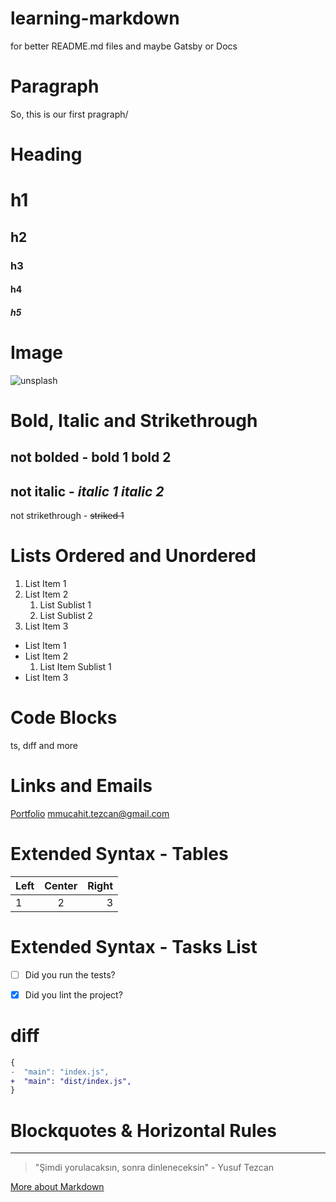 # learning-markdown
for better README.md files and maybe Gatsby or Docs

# Paragraph
So, this is our first pragraph/


# Heading
# h1
## h2
### h3
#### h4
##### h5


# Image
![unsplash](https://images.unsplash.com/photo-1581422521308-126e2f139ea7?ixid=MXwxMjA3fDB8MHxwaG90by1wYWdlfHx8fGVufDB8fHw%3D&ixlib=rb-1.2.1&auto=format&fit=crop&w=634&q=80)


# Bold, Italic and Strikethrough
not bolded - **bold 1** __bold 2__
---
not italic - _italic 1_ *italic 2*
---
not strikethrough - ~~striked 1~~


# Lists Ordered and Unordered
1. List Item 1
2. List Item 2
    1. List Sublist 1
    2. List Sublist 2
3. List Item 3

- List Item 1
- List Item 2
    1. List Item Sublist 1
- List Item 3


# Code Blocks
ts, dıff and more


# Links and Emails
[Portfolio](https://focusthen.tech")
<mmucahit.tezcan@gmail.com>


# Extended Syntax - Tables
| Left | Center | Right |
| :--- | :----: | ----: |
| 1    | 2      | 3     |


# Extended Syntax - Tasks List
- [ ] Did you run the tests?
- [x] Did you lint the project?


# diff 
```diff
{
-  "main": "index.js",
+  "main": "dist/index.js",
}
```


# Blockquotes & Horizontal Rules
--- 
> "Şimdi yorulacaksın, sonra dinleneceksin" - Yusuf Tezcan



[More about Markdown](https://www.markdownguide.org/basic-syntax)
